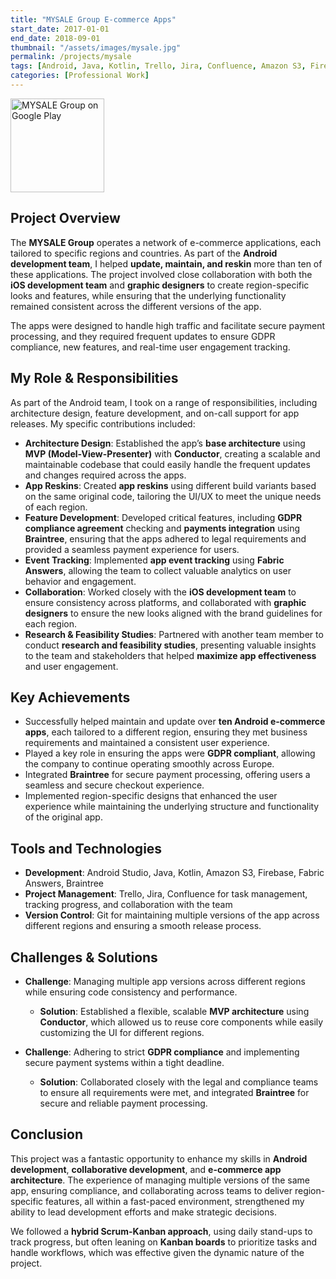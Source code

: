 ```yaml
---
title: "MYSALE Group E-commerce Apps"
start_date: 2017-01-01
end_date: 2018-09-01
thumbnail: "/assets/images/mysale.jpg"
permalink: /projects/mysale
tags: [Android, Java, Kotlin, Trello, Jira, Confluence, Amazon S3, Firebase, Fabric, Payments, Available on Google Play, Technical Research]
categories: [Professional Work]
---
```


<a href="https://play.google.com/store/apps/developer?id=Mysale+Group&hl=en_US" target="_blank">
  <img class="google-play-button" alt="MYSALE Group on Google Play" src="https://play.google.com/intl/en_us/badges/static/images/badges/en_badge_web_generic.png" width="150"/>
</a>

## Project Overview
The **MYSALE Group** operates a network of e-commerce applications, each tailored to specific regions and countries. As part of the **Android development team**, I helped **update, maintain, and reskin** more than ten of these applications. The project involved close collaboration with both the **iOS development team** and **graphic designers** to create region-specific looks and features, while ensuring that the underlying functionality remained consistent across the different versions of the app.

The apps were designed to handle high traffic and facilitate secure payment processing, and they required frequent updates to ensure GDPR compliance, new features, and real-time user engagement tracking.

## My Role & Responsibilities
As part of the Android team, I took on a range of responsibilities, including architecture design, feature development, and on-call support for app releases. My specific contributions included:
- **Architecture Design**: Established the app’s **base architecture** using **MVP (Model-View-Presenter)** with **Conductor**, creating a scalable and maintainable codebase that could easily handle the frequent updates and changes required across the apps.
- **App Reskins**: Created **app reskins** using different build variants based on the same original code, tailoring the UI/UX to meet the unique needs of each region.
- **Feature Development**: Developed critical features, including **GDPR compliance agreement** checking and **payments integration** using **Braintree**, ensuring that the apps adhered to legal requirements and provided a seamless payment experience for users.
- **Event Tracking**: Implemented **app event tracking** using **Fabric Answers**, allowing the team to collect valuable analytics on user behavior and engagement.
- **Collaboration**: Worked closely with the **iOS development team** to ensure consistency across platforms, and collaborated with **graphic designers** to ensure the new looks aligned with the brand guidelines for each region.
- **Research & Feasibility Studies**: Partnered with another team member to conduct **research and feasibility studies**, presenting valuable insights to the team and stakeholders that helped **maximize app effectiveness** and user engagement.

## Key Achievements
- Successfully helped maintain and update over **ten Android e-commerce apps**, each tailored to a different region, ensuring they met business requirements and maintained a consistent user experience.
- Played a key role in ensuring the apps were **GDPR compliant**, allowing the company to continue operating smoothly across Europe.
- Integrated **Braintree** for secure payment processing, offering users a seamless and secure checkout experience.
- Implemented region-specific designs that enhanced the user experience while maintaining the underlying structure and functionality of the original app.

## Tools and Technologies
- **Development**: Android Studio, Java, Kotlin, Amazon S3, Firebase, Fabric Answers, Braintree
- **Project Management**: Trello, Jira, Confluence for task management, tracking progress, and collaboration with the team
- **Version Control**: Git for maintaining multiple versions of the app across different regions and ensuring a smooth release process.

## Challenges & Solutions
- **Challenge**: Managing multiple app versions across different regions while ensuring code consistency and performance.
  - **Solution**: Established a flexible, scalable **MVP architecture** using **Conductor**, which allowed us to reuse core components while easily customizing the UI for different regions.
  
- **Challenge**: Adhering to strict **GDPR compliance** and implementing secure payment systems within a tight deadline.
  - **Solution**: Collaborated closely with the legal and compliance teams to ensure all requirements were met, and integrated **Braintree** for secure and reliable payment processing.

## Conclusion
This project was a fantastic opportunity to enhance my skills in **Android development**, **collaborative development**, and **e-commerce app architecture**. The experience of managing multiple versions of the same app, ensuring compliance, and collaborating across teams to deliver region-specific features, all within a fast-paced environment, strengthened my ability to lead development efforts and make strategic decisions. 

We followed a **hybrid Scrum-Kanban approach**, using daily stand-ups to track progress, but often leaning on **Kanban boards** to prioritize tasks and handle workflows, which was effective given the dynamic nature of the project.
